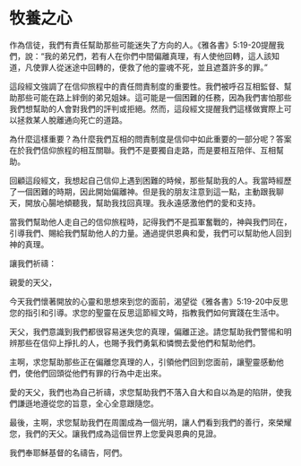 # 牧養之心

作為信徒，我們有責任幫助那些可能迷失了方向的人。《雅各書》5:19-20提醒我們，說：“我的弟兄們，若有人在你們中間偏離真理，有人使他回轉，這人該知道，凡使罪人從迷途中回轉的，便救了他的靈魂不死，並且遮蓋許多的罪。”

這段經文強調了在信仰旅程中的責任問責制度的重要性。我們被呼召互相監督、幫助那些可能在路上絆倒的弟兄姐妹。這可能是一個困難的任務，因為我們害怕那些我們想幫助的人會對我們的評判或拒絕。然而，這段經文提醒我們這樣做實際上可以拯救某人脫離通向死亡的道路。

為什麼這樣重要？為什麼我們互相的問責制度是信仰中如此重要的一部分呢？答案在於我們信仰旅程的相互關聯。我們不是要獨自走路，而是要相互陪伴、互相幫助。

回顧這段經文，我想起自己信仰上遇到困難的時候，那些幫助我的人。我當時經歷了一個困難的時期，因此開始偏離神。但是我的朋友注意到這一點，主動跟我聊天，開放心腸地傾聽我，幫助我找回真理。我永遠感激他們的愛和支持。

當我們幫助他人走自己的信仰旅程時，記得我們不是孤軍奮戰的，神與我們同在，引導我們、賜給我們幫助他人的力量。通過提供恩典和愛，我們可以幫助他人回到神的真理。

讓我們祈禱：

親愛的天父，

今天我們懷著開放的心靈和思想來到您的面前，渴望從《雅各書》5:19-20中反思您的指引和引導。求您的聖靈在反思這節經文時，指教我們如何實踐在生活中。

天父，我們意識到我們都很容易迷失您的真理，偏離正途。請您幫助我們警惕和明辨那些在信仰上掙扎的人，也賜予我們勇氣和憐憫去愛他們和幫助他們。

主啊，求您幫助那些正在偏離您真理的人，引領他們回到您面前，讓聖靈感動他們，使他們回頭從他們有罪的行為中走出來。

愛的天父，我們也為自己祈禱，求您幫助我們不落入自大和自以為是的陷阱，使我們謙遜地遵從您的旨意，全心全意跟隨您。

最後，主啊，求您幫助我們在周圍成為一個光明，讓人們看到我們的善行，來榮耀您，我們的天父。讓我們成為這個世界上您愛與恩典的見證。

我們奉耶穌基督的名禱告，阿們。